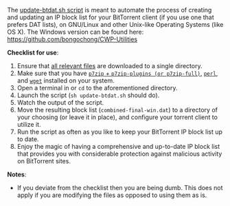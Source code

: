 The [update-btdat.sh script](https://github.com/bongochong/CombinedPrivacyBlockLists/blob/master/BLT/update-btdat.sh) is meant to automate the process of creating and updating an IP block list for your BitTorrent client (if you use one that prefers DAT lists), on GNU/Linux and other Unix-like Operating Systems (like OS X). The Windows version can be found here: https://github.com/bongochong/CWP-Utilities

**Checklist for use**:
1. Ensure that [all relevant files](https://github.com/bongochong/CombinedPrivacyBlockLists/tree/master/BLT) are downloaded to a single directory.
2. Make sure that you have [`p7zip` + `p7zip-plugins (or p7zip-full)`](http://p7zip.sourceforge.net/), [`perl`](https://www.perl.com/about/), and [`wget`](https://www.gnu.org/software/wget/) installed on your system.
3. Open a terminal in or `cd` to the aforementioned directory.
4. Launch the script (`sh update-btdat.sh` should do).
5. Watch the output of the script.
6. Move the resulting block list (`combined-final-win.dat`) to a directory of your choosing (or leave it in place), and configure your torrent client to utilize it.
7. Run the script as often as you like to keep your BitTorrent IP block list up to date.
8. Enjoy the magic of having a comprehensive and up-to-date IP block list that provides you with considerable protection against malicious activity on BitTorrent sites.


**Notes**:
- If you deviate from the checklist then you are being dumb. This does not apply if you are modifying the files as opposed to using them as is.
